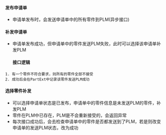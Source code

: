 #### 发布申请单

- 申请单发布时，会发送申请单中的所有零件到PLM(异步接口)

#### 补发申请单

- 申请单发布成功，但申请单中的零件发送PLM失败，此时可以选择该申请单补发PLM

	#### 接口逻辑

```
1. 有一个零件不符合要求，则所有的零件全部不接受
2. 成功后会在PartExt中记录该零件发送PLM成功
```

#### 选择零件补发

- 可以选择申请单状态是已发布，申请单中的零件信息是未发送PLM的零件，补发PLM
- 零件在PLM中已存在，PLM是不会重新接受的，会返回异常
- 每次接口成功后，会去检查申请单中的零件是否都发送到了PLM，若是则改变申请单的发送PLM状态，改为成功

